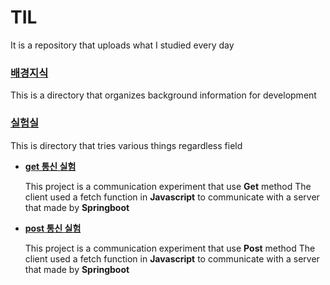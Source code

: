 # TIL

It is a repository that uploads what I studied every day

### [배경지식](https://github.com/dohyeon5626/TIL/tree/master/%EB%B0%B0%EA%B2%BD%EC%A7%80%EC%8B%9D)

This is a directory that organizes background information for development

### [실험실](https://github.com/dohyeon5626/TIL/tree/master/%EC%8B%A4%ED%97%98%EC%8B%A4)

This is directory that tries various things regardless field

- [**get 통신 실험**](https://github.com/dohyeon5626/TIL/tree/master/%EC%8B%A4%ED%97%98%EC%8B%A4/get%20%ED%86%B5%EC%8B%A0%20%EC%8B%A4%ED%97%98_2021_02_01)

  This project is a communication experiment that use **Get** method
  The client used a fetch function in **Javascript** to communicate with a server that made by **Springboot**

- [**post 통신 실험**](https://github.com/dohyeon5626/TIL/tree/master/%EC%8B%A4%ED%97%98%EC%8B%A4/post%20%ED%86%B5%EC%8B%A0%20%EC%8B%A4%ED%97%98_2021_02_03)

  This project is a communication experiment that use **Post** method
  The client used a fetch function in **Javascript** to communicate with a server that made by **Springboot**

